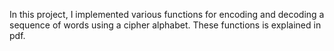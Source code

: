 In this project, I implemented various functions for encoding and decoding a sequence of words using a cipher alphabet.
 These functions is explained in pdf.
